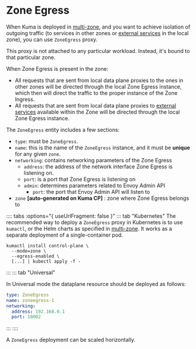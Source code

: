 # Zone Egress

When Kuma is deployed in [multi-zone](../deployments/multi-zone.md),
and you want to achieve isolation of outgoing traffic (to services in other 
zones or [external services](../policies/external-services.md) in the local zone),
you can use `ZoneEgress` proxy.

This proxy is not attached to any particular workload. Instead, it's bound to
that particular zone.

When Zone Egress is present in the zone:
* All requests that are sent from local data plane proxies to the ones in other
  zones will be directed through the local Zone Egress instance, which then will
  direct the traffic to the proper instance of the Zone Ingress.
* All requests that are sent from local data plane proxies to [external services](../policies/external-services.md)
  available within the Zone will be directed through the local Zone Egress
  instance.

The `ZoneEgress` entity includes a few sections:

* `type`: must be `ZoneEgress`.
* `name`: this is the name of the `ZoneEgress` instance, and it must be **unique**
   for any given `zone`.
* `networking`: contains networking parameters of the Zone Egress
    * `address`: the address of the network interface Zone Egress is listening on.
    * `port`: is a port that Zone Egress is listening on
    * `admin`: determines parameters related to Envoy Admin API
      * `port`: the port that Envoy Admin API will listen to
* `zone` **[auto-generated on Kuma CP]** : zone where Zone Egress belongs to

:::: tabs :options="{ useUrlFragment: false }"
::: tab "Kubernetes"
The recommended way to deploy a `ZoneEgress` proxy in Kubernetes is to use
`kumactl`, or the Helm charts as specified in [multi-zone](../deployments/multi-zone.md).
It works as a separate deployment of a single-container pod.

```shell
kumactl install control-plane \
  --mode=zone \
  --egress-enabled \
  [...] | kubectl apply -f -
```

:::
::: tab "Universal"

In Universal mode the dataplane resource should be deployed as follows:

```yaml
type: ZoneEgress
name: zoneegress-1
networking:
  address: 192.168.0.1
  port: 10002
```
:::
::::

A `ZoneEgress` deployment can be scaled horizontally.
